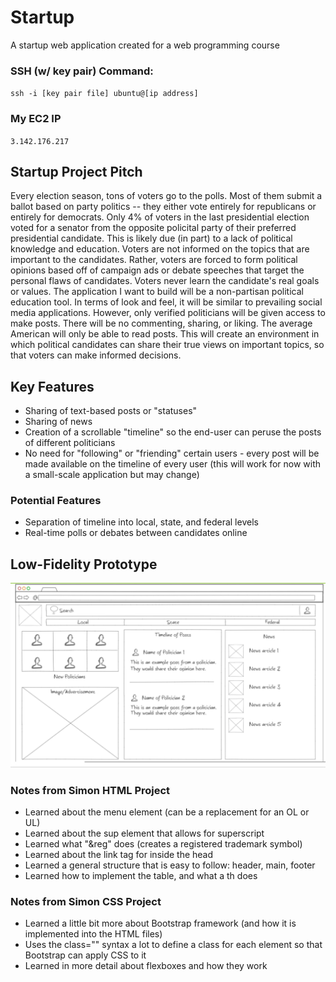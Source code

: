 # Startup
A startup web application created for a web programming course

### SSH (w/ key pair) Command: 
`ssh -i [key pair file] ubuntu@[ip address]`

### My EC2 IP 
`3.142.176.217`


## Startup Project Pitch
Every election season, tons of voters go to the polls. Most of them submit a ballot based on party politics -- they either vote entirely for republicans or entirely for democrats. Only 4% of voters in the last presidential election voted for a senator from the opposite policital party of their preferred presidential candidate. This is likely due (in part) to a lack of political knowledge and education. Voters are not informed on the topics that are important to the candidates. Rather, voters are forced to form political opinions based off of campaign ads or debate speeches that target the personal flaws of candidates. Voters never learn the candidate's real goals or values. The application I want to build will be a non-partisan political education tool. In terms of look and feel, it will be similar to prevailing social media applications. However, only verified politicians will be given access to make posts. There will be no commenting, sharing, or liking. The average American will only be able to read posts. This will create an environment in which political candidates can share their true views on important topics, so that voters can make informed decisions.

## Key Features
* Sharing of text-based posts or "statuses"
* Sharing of news
* Creation of a scrollable "timeline" so the end-user can peruse the posts of different politicians
* No need for "following" or "friending" certain users - every post will be made available on the timeline of every user (this will work for now with a small-scale application but may change)

### Potential Features
* Separation of timeline into local, state, and federal levels
* Real-time polls or debates between candidates online

## Low-Fidelity Prototype
![Wireframe for the Project Specification Assignment](Images/Wireframe_for_Startup.png)



### Notes from Simon HTML Project
* Learned about the menu element (can be a replacement for an OL or UL)
* Learned about the sup element that allows for superscript
* Learned what "&reg" does (creates a registered trademark symbol)
* Learned about the link tag for inside the head
* Learned a general structure that is easy to follow: header, main, footer
* Learned how to implement the table, and what a th does


### Notes from Simon CSS Project
* Learned a little bit more about Bootstrap framework (and how it is implemented into the HTML files)
* Uses the class="" syntax a lot to define a class for each element so that Bootstrap can apply CSS to it
* Learned in more detail about flexboxes and how they work
